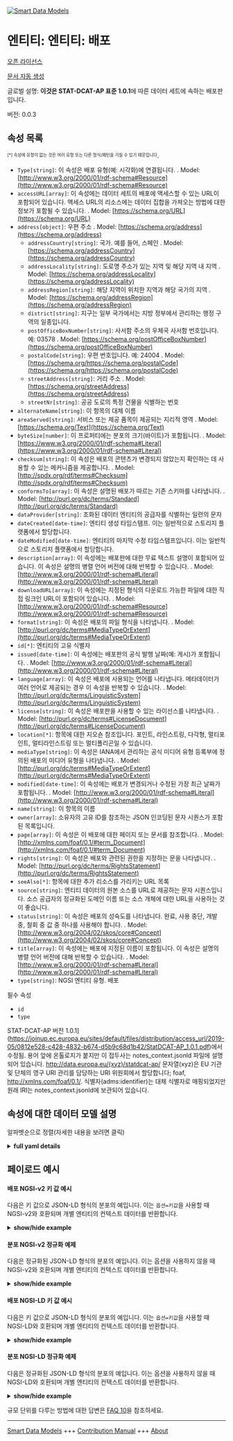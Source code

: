 <!-- 10-Header -->  
[![Smart Data Models](https://smartdatamodels.org/wp-content/uploads/2022/01/SmartDataModels_logo.png "Logo")](https://smartdatamodels.org)  
엔티티: 엔티티: 배포  
============<!-- /10-Header -->  
<!-- 15-License -->  
[오픈 라이선스](https://github.com/smart-data-models//dataModel.STAT-DCAT-AP/blob/master/Distribution/LICENSE.md)  
[문서 자동 생성](https://docs.google.com/presentation/d/e/2PACX-1vTs-Ng5dIAwkg91oTTUdt8ua7woBXhPnwavZ0FxgR8BsAI_Ek3C5q97Nd94HS8KhP-r_quD4H0fgyt3/pub?start=false&loop=false&delayms=3000#slide=id.gb715ace035_0_60)  
<!-- /15-License -->  
<!-- 20-Description -->  
글로벌 설명: **이것은 STAT-DCAT-AP 표준 1.0.1**에 따른 데이터 세트에 속하는 배포판입니다.  
버전: 0.0.3  
<!-- /20-Description -->  
<!-- 30-PropertiesList -->  

## 속성 목록  

<sup><sub>[*] 속성에 유형이 없는 것은 여러 유형 또는 다른 형식/패턴을 가질 수 있기 때문입니다</sub></sup>.  
- `Type[string]`: 이 속성은 배포 유형(예: 시각화)에 연결됩니다.  . Model: [http://www.w3.org/2000/01/rdf-schema#Resource](http://www.w3.org/2000/01/rdf-schema#Resource)- `accessURL[array]`: 이 속성에는 데이터 세트의 배포에 액세스할 수 있는 URL이 포함되어 있습니다. 액세스 URL의 리소스에는 데이터 집합을 가져오는 방법에 대한 정보가 포함될 수 있습니다.  . Model: [https://schema.org/URL](https://schema.org/URL)- `address[object]`: 우편 주소  . Model: [https://schema.org/address](https://schema.org/address)	- `addressCountry[string]`: 국가. 예를 들어, 스페인  . Model: [https://schema.org/addressCountry](https://schema.org/addressCountry)  
	- `addressLocality[string]`: 도로명 주소가 있는 지역 및 해당 지역 내 지역  . Model: [https://schema.org/addressLocality](https://schema.org/addressLocality)  
	- `addressRegion[string]`: 해당 지역이 위치한 지역과 해당 국가의 지역  . Model: [https://schema.org/addressRegion](https://schema.org/addressRegion)  
	- `district[string]`: 지구는 일부 국가에서는 지방 정부에서 관리하는 행정 구역의 일종입니다.    
	- `postOfficeBoxNumber[string]`: 사서함 주소의 우체국 사서함 번호입니다. 예: 03578  . Model: [https://schema.org/postOfficeBoxNumber](https://schema.org/postOfficeBoxNumber)  
	- `postalCode[string]`: 우편 번호입니다. 예: 24004  . Model: [https://schema.org/https://schema.org/postalCode](https://schema.org/https://schema.org/postalCode)  
	- `streetAddress[string]`: 거리 주소  . Model: [https://schema.org/streetAddress](https://schema.org/streetAddress)  
	- `streetNr[string]`: 공공 도로의 특정 건물을 식별하는 번호    
- `alternateName[string]`: 이 항목의 대체 이름  - `areaServed[string]`: 서비스 또는 제공 품목이 제공되는 지리적 영역  . Model: [https://schema.org/Text](https://schema.org/Text)- `byteSize[number]`: 이 프로퍼티에는 분포의 크기(바이트)가 포함됩니다.  . Model: [https://www.w3.org/2000/01/rdf-schema#Literal](https://www.w3.org/2000/01/rdf-schema#Literal)- `checksum[string]`: 이 속성은 배포의 콘텐츠가 변경되지 않았는지 확인하는 데 사용할 수 있는 메커니즘을 제공합니다.  . Model: [http://spdx.org/rdf/terms#Checksum](http://spdx.org/rdf/terms#Checksum)- `conformsTo[array]`: 이 속성은 설명된 배포가 따르는 기존 스키마를 나타냅니다.  . Model: [http://purl.org/dc/terms/Standard](http://purl.org/dc/terms/Standard)- `dataProvider[string]`: 조화된 데이터 엔티티의 공급자를 식별하는 일련의 문자  - `dateCreated[date-time]`: 엔티티 생성 타임스탬프. 이는 일반적으로 스토리지 플랫폼에서 할당합니다.  - `dateModified[date-time]`: 엔티티의 마지막 수정 타임스탬프입니다. 이는 일반적으로 스토리지 플랫폼에서 할당합니다.  - `description[array]`: 이 속성에는 배포판에 대한 무료 텍스트 설명이 포함되어 있습니다. 이 속성은 설명의 병렬 언어 버전에 대해 반복할 수 있습니다.  . Model: [http://www.w3.org/2000/01/rdf-schema#Literal](http://www.w3.org/2000/01/rdf-schema#Literal)- `downloadURL[array]`: 이 속성에는 지정된 형식의 다운로드 가능한 파일에 대한 직접 링크인 URL이 포함되어 있습니다.  . Model: [http://www.w3.org/2000/01/rdf-schema#Resource](http://www.w3.org/2000/01/rdf-schema#Resource)- `format[string]`: 이 속성은 배포의 파일 형식을 나타냅니다.  . Model: [http://purl.org/dc/terms#MediaTypeOrExtent](http://purl.org/dc/terms#MediaTypeOrExtent)- `id[*]`: 엔티티의 고유 식별자  - `issued[date-time]`: 이 속성에는 배포판의 공식 발행 날짜(예: 게시)가 포함됩니다.  . Model: [http://www.w3.org/2000/01/rdf-schema#Literal](http://www.w3.org/2000/01/rdf-schema#Literal)- `language[array]`: 이 속성은 배포에 사용되는 언어를 나타냅니다. 메타데이터가 여러 언어로 제공되는 경우 이 속성을 반복할 수 있습니다.  . Model: [http://purl.org/dc/terms/LinguisticSystem](http://purl.org/dc/terms/LinguisticSystem)- `license[string]`: 이 속성은 배포판을 사용할 수 있는 라이선스를 나타냅니다.  . Model: [http://purl.org/dc/terms#LicenseDocument](http://purl.org/dc/terms#LicenseDocument)- `location[*]`: 항목에 대한 지오숀 참조입니다. 포인트, 라인스트링, 다각형, 멀티포인트, 멀티라인스트링 또는 멀티폴리곤일 수 있습니다.  - `mediaType[string]`: 이 속성은 IANA에서 관리하는 공식 미디어 유형 등록부에 정의된 배포의 미디어 유형을 나타냅니다.  . Model: [http://purl.org/dc/terms#MediaTypeOrExtent](http://purl.org/dc/terms#MediaTypeOrExtent)- `modified[date-time]`: 이 속성에는 배포가 변경되거나 수정된 가장 최근 날짜가 포함됩니다.  . Model: [http://www.w3.org/2000/01/rdf-schema#Literal](http://www.w3.org/2000/01/rdf-schema#Literal)- `name[string]`: 이 항목의 이름  - `owner[array]`: 소유자의 고유 ID를 참조하는 JSON 인코딩된 문자 시퀀스가 포함된 목록입니다.  - `page[array]`: 이 속성은 이 배포에 대한 페이지 또는 문서를 참조합니다.  . Model: [http://xmlns.com/foaf/0.1/#term_Document](http://xmlns.com/foaf/0.1/#term_Document)- `rights[string]`: 이 속성은 배포와 관련된 권한을 지정하는 문을 나타냅니다.  . Model: [http://purl.org/dc/terms/RightsStatement](http://purl.org/dc/terms/RightsStatement)- `seeAlso[*]`: 항목에 대한 추가 리소스를 가리키는 URL 목록  - `source[string]`: 엔티티 데이터의 원본 소스를 URL로 제공하는 문자 시퀀스입니다. 소스 공급자의 정규화된 도메인 이름 또는 소스 개체에 대한 URL을 사용하는 것이 좋습니다.  - `status[string]`: 이 속성은 배포의 성숙도를 나타냅니다. 완료, 사용 중단, 개발 중, 철회 중 값 중 하나를 사용해야 합니다.  . Model: [http://www.w3.org/2004/02/skos/core#Concept](http://www.w3.org/2004/02/skos/core#Concept)- `title[array]`: 이 속성에는 배포에 지정된 이름이 포함됩니다. 이 속성은 설명의 병렬 언어 버전에 대해 반복할 수 있습니다.  . Model: [http://www.w3.org/2000/01/rdf-schema#Literal](http://www.w3.org/2000/01/rdf-schema#Literal)- `type[string]`: NGSI 엔티티 유형. 배포  <!-- /30-PropertiesList -->  
<!-- 35-RequiredProperties -->  
필수 속성  
- `id`  - `type`  <!-- /35-RequiredProperties -->  
<!-- 40-NotesYaml -->  
STAT-DCAT-AP 버전 1.0.1](https://joinup.ec.europa.eu/sites/default/files/distribution/access_url/2019-05/0812e528-c428-4832-b674-d5b9c68d1b42/StatDCAT-AP_1.0.1.pdf)에서 수정됨. 용어 앞에 온톨로지가 붙지만 이 접두사는 notes_context.jsonld 파일에 설명되어 있습니다. http://data.europa.eu/(xyz)/statdcat-ap/ 문자열(xyz)은 EU 기관 및 단체의 영구 URI 관리를 담당하는 URI 위원회에서 할당합니다; foaf, http://xmlns.com/foaf/0.1/. 식별자(adms:identifier)는 대체 식별자로 매핑되었지만 원래 IRI는 notes_context.jsonld에 보관되어 있습니다.  
<!-- /40-NotesYaml -->  
<!-- 50-DataModelHeader -->  
## 속성에 대한 데이터 모델 설명  
알파벳순으로 정렬(자세한 내용을 보려면 클릭)  
<!-- /50-DataModelHeader -->  
<!-- 60-ModelYaml -->  
<details><summary><strong>full yaml details</strong></summary>    
```yaml  
Distribution:    
  description: This is a distribution belonging ot a dataset according to the STAT-DCAT-AP standard 1.0.1    
  properties:    
    Type:    
      description: 'This property links to a type of the Distribution, e.g. that it is a visualisation'    
      type: string    
      x-ngsi:    
        model: "http://www.w3.org/2000/01/rdf-schema#Resource"    
        type: Property    
    accessURL:    
      description: This property contains a URL that gives access to a Distribution of the Dataset. The resource at the access URL may contain information about how to get the Dataset    
      items:    
        description: Every item of the url to access the distribution    
        minItems: 1    
        type: string    
        x-ngsi:    
          type: Property    
      type: array    
      x-ngsi:    
        model: https://schema.org/URL    
        type: Property    
    address:    
      description: The mailing address    
      properties:    
        addressCountry:    
          description: 'The country. For example, Spain'    
          type: string    
          x-ngsi:    
            model: https://schema.org/addressCountry    
            type: Property    
        addressLocality:    
          description: 'The locality in which the street address is, and which is in the region'    
          type: string    
          x-ngsi:    
            model: https://schema.org/addressLocality    
            type: Property    
        addressRegion:    
          description: 'The region in which the locality is, and which is in the country'    
          type: string    
          x-ngsi:    
            model: https://schema.org/addressRegion    
            type: Property    
        district:    
          description: 'A district is a type of administrative division that, in some countries, is managed by the local government'    
          type: string    
          x-ngsi:    
            type: Property    
        postOfficeBoxNumber:    
          description: 'The post office box number for PO box addresses. For example, 03578'    
          type: string    
          x-ngsi:    
            model: https://schema.org/postOfficeBoxNumber    
            type: Property    
        postalCode:    
          description: 'The postal code. For example, 24004'    
          type: string    
          x-ngsi:    
            model: https://schema.org/https://schema.org/postalCode    
            type: Property    
        streetAddress:    
          description: The street address    
          type: string    
          x-ngsi:    
            model: https://schema.org/streetAddress    
            type: Property    
        streetNr:    
          description: Number identifying a specific property on a public street    
          type: string    
          x-ngsi:    
            type: Property    
      type: object    
      x-ngsi:    
        model: https://schema.org/address    
        type: Property    
    alternateName:    
      description: An alternative name for this item    
      type: string    
      x-ngsi:    
        type: Property    
    areaServed:    
      description: The geographic area where a service or offered item is provided    
      type: string    
      x-ngsi:    
        model: https://schema.org/Text    
        type: Property    
    byteSize:    
      description: This property contains the size of a Distribution in bytes    
      type: number    
      x-ngsi:    
        model: "https://www.w3.org/2000/01/rdf-schema#Literal"    
        type: Property    
    checksum:    
      description: This property provides a mechanism that can be used to verify that the contents of a distribution have not changed    
      type: string    
      x-ngsi:    
        model: "http://spdx.org/rdf/terms#Checksum"    
        type: Property    
    conformsTo:    
      description: This property refers to an established schema to which the described Distribution conforms    
      items:    
        description: Every rule o standard the distribution complies with    
        type: string    
        x-ngsi:    
          type: Property    
      type: array    
      x-ngsi:    
        model: http://purl.org/dc/terms/Standard    
        type: Property    
    dataProvider:    
      description: A sequence of characters identifying the provider of the harmonised data entity    
      type: string    
      x-ngsi:    
        type: Property    
    dateCreated:    
      description: Entity creation timestamp. This will usually be allocated by the storage platform    
      format: date-time    
      type: string    
      x-ngsi:    
        type: Property    
    dateModified:    
      description: Timestamp of the last modification of the entity. This will usually be allocated by the storage platform    
      format: date-time    
      type: string    
      x-ngsi:    
        type: Property    
    description:    
      description: This property contains a free-text account of the Distribution. This property can be repeated for parallel language versions of the description    
      items:    
        description: Every description of the distribution in a language    
        type: string    
        x-ngsi:    
          type: Property    
      type: array    
      x-ngsi:    
        model: "http://www.w3.org/2000/01/rdf-schema#Literal"    
        type: Property    
    downloadURL:    
      description: This property contains a URL that is a direct link to a downloadable file in a given format    
      items:    
        description: Every URL available for downloading    
        format: uri    
        type: string    
        x-ngsi:    
          type: Property    
      type: array    
      x-ngsi:    
        model: "http://www.w3.org/2000/01/rdf-schema#Resource"    
        type: Property    
    format:    
      description: This property refers to the file format of the Distribution    
      type: string    
      x-ngsi:    
        model: "http://purl.org/dc/terms#MediaTypeOrExtent"    
        type: Property    
    id:    
      anyOf:    
        - description: Identifier format of any NGSI entity    
          maxLength: 256    
          minLength: 1    
          pattern: ^[\w\-\.\{\}\$\+\*\[\]`|~^@!,:\\]+$    
          type: string    
          x-ngsi:    
            type: Property    
        - description: Identifier format of any NGSI entity    
          format: uri    
          type: string    
          x-ngsi:    
            type: Property    
      description: Unique identifier of the entity    
      x-ngsi:    
        type: Property    
    issued:    
      description: 'This property contains the date of formal issuance (e.g., publication) of the Distribution'    
      format: date-time    
      type: string    
      x-ngsi:    
        model: "http://www.w3.org/2000/01/rdf-schema#Literal"    
        type: Property    
    language:    
      description: This property refers to a language used in the Distribution. This property can be repeated if the metadata is provided in multiple languages    
      items:    
        description: Every language identifier    
        type: string    
        x-ngsi:    
          type: Property    
      type: array    
      x-ngsi:    
        model: http://purl.org/dc/terms/LinguisticSystem    
        type: Property    
    license:    
      description: This property refers to the licence under which the Distribution is made available    
      type: string    
      x-ngsi:    
        model: "http://purl.org/dc/terms#LicenseDocument"    
        type: Property    
    location:    
      description: 'Geojson reference to the item. It can be Point, LineString, Polygon, MultiPoint, MultiLineString or MultiPolygon'    
      oneOf:    
        - description: Geojson reference to the item. Point    
          properties:    
            bbox:    
              items:    
                type: number    
              minItems: 4    
              type: array    
            coordinates:    
              items:    
                type: number    
              minItems: 2    
              type: array    
            type:    
              enum:    
                - Point    
              type: string    
          required:    
            - type    
            - coordinates    
          title: GeoJSON Point    
          type: object    
          x-ngsi:    
            type: GeoProperty    
        - description: Geojson reference to the item. LineString    
          properties:    
            bbox:    
              items:    
                type: number    
              minItems: 4    
              type: array    
            coordinates:    
              items:    
                items:    
                  type: number    
                minItems: 2    
                type: array    
              minItems: 2    
              type: array    
            type:    
              enum:    
                - LineString    
              type: string    
          required:    
            - type    
            - coordinates    
          title: GeoJSON LineString    
          type: object    
          x-ngsi:    
            type: GeoProperty    
        - description: Geojson reference to the item. Polygon    
          properties:    
            bbox:    
              items:    
                type: number    
              minItems: 4    
              type: array    
            coordinates:    
              items:    
                items:    
                  items:    
                    type: number    
                  minItems: 2    
                  type: array    
                minItems: 4    
                type: array    
              type: array    
            type:    
              enum:    
                - Polygon    
              type: string    
          required:    
            - type    
            - coordinates    
          title: GeoJSON Polygon    
          type: object    
          x-ngsi:    
            type: GeoProperty    
        - description: Geojson reference to the item. MultiPoint    
          properties:    
            bbox:    
              items:    
                type: number    
              minItems: 4    
              type: array    
            coordinates:    
              items:    
                items:    
                  type: number    
                minItems: 2    
                type: array    
              type: array    
            type:    
              enum:    
                - MultiPoint    
              type: string    
          required:    
            - type    
            - coordinates    
          title: GeoJSON MultiPoint    
          type: object    
          x-ngsi:    
            type: GeoProperty    
        - description: Geojson reference to the item. MultiLineString    
          properties:    
            bbox:    
              items:    
                type: number    
              minItems: 4    
              type: array    
            coordinates:    
              items:    
                items:    
                  items:    
                    type: number    
                  minItems: 2    
                  type: array    
                minItems: 2    
                type: array    
              type: array    
            type:    
              enum:    
                - MultiLineString    
              type: string    
          required:    
            - type    
            - coordinates    
          title: GeoJSON MultiLineString    
          type: object    
          x-ngsi:    
            type: GeoProperty    
        - description: Geojson reference to the item. MultiLineString    
          properties:    
            bbox:    
              items:    
                type: number    
              minItems: 4    
              type: array    
            coordinates:    
              items:    
                items:    
                  items:    
                    items:    
                      type: number    
                    minItems: 2    
                    type: array    
                  minItems: 4    
                  type: array    
                type: array    
              type: array    
            type:    
              enum:    
                - MultiPolygon    
              type: string    
          required:    
            - type    
            - coordinates    
          title: GeoJSON MultiPolygon    
          type: object    
          x-ngsi:    
            type: GeoProperty    
      x-ngsi:    
        type: GeoProperty    
    mediaType:    
      description: This property refers to the media type of the Distribution as defined in the official register of media types managed by IANA    
      type: string    
      x-ngsi:    
        model: "http://purl.org/dc/terms#MediaTypeOrExtent"    
        type: Property    
    modified:    
      description: This property contains the most recent date on which the Distribution was changed or modified    
      format: date-time    
      type: string    
      x-ngsi:    
        model: "http://www.w3.org/2000/01/rdf-schema#Literal"    
        type: Property    
    name:    
      description: The name of this item    
      type: string    
      x-ngsi:    
        type: Property    
    owner:    
      description: A List containing a JSON encoded sequence of characters referencing the unique Ids of the owner(s)    
      items:    
        anyOf:    
          - description: Identifier format of any NGSI entity    
            maxLength: 256    
            minLength: 1    
            pattern: ^[\w\-\.\{\}\$\+\*\[\]`|~^@!,:\\]+$    
            type: string    
            x-ngsi:    
              type: Property    
          - description: Identifier format of any NGSI entity    
            format: uri    
            type: string    
            x-ngsi:    
              type: Property    
        description: Unique identifier of the entity    
        x-ngsi:    
          type: Property    
      type: array    
      x-ngsi:    
        type: Property    
    page:    
      description: This property refers to a page or document about this Distribution    
      items:    
        description: Every page providing information about the distribution    
        type: string    
        x-ngsi:    
          type: Property    
      type: array    
      x-ngsi:    
        model: "http://xmlns.com/foaf/0.1/#term_Document"    
        type: Property    
    rights:    
      description: This property refers to a statement that specifies rights associated with the Distribution    
      type: string    
      x-ngsi:    
        model: http://purl.org/dc/terms/RightsStatement    
        type: Property    
    seeAlso:    
      description: list of uri pointing to additional resources about the item    
      oneOf:    
        - items:    
            format: uri    
            type: string    
          minItems: 1    
          type: array    
        - format: uri    
          type: string    
      x-ngsi:    
        type: Property    
    source:    
      description: 'A sequence of characters giving the original source of the entity data as a URL. Recommended to be the fully qualified domain name of the source provider, or the URL to the source object'    
      type: string    
      x-ngsi:    
        type: Property    
    status:    
      description: 'This property refers to the maturity of the Distribution. It MUST take one of the values Completed, Deprecated, Under Development, Withdrawn'    
      enum:    
        - Completed    
        - Deprecated    
        - Under Development    
        - Withdrawn    
      type: string    
      x-ngsi:    
        model: "http://www.w3.org/2004/02/skos/core#Concept"    
        type: Property    
    title:    
      description: This property contains a name given to the Distribution. This property can be repeated for parallel language versions of the description    
      items:    
        description: Every instance of the title in different languages    
        type: string    
        x-ngsi:    
          type: Property    
      type: array    
      x-ngsi:    
        model: "http://www.w3.org/2000/01/rdf-schema#Literal"    
        type: Property    
    type:    
      description: NGSI entity type. It has to be Distribution    
      enum:    
        - Distribution    
      type: string    
      x-ngsi:    
        type: Property    
  required:    
    - id    
    - type    
  type: object    
  x-derived-from: https://joinup.ec.europa.eu/sites/default/files/distribution/access_url/2019-05/0812e528-c428-4832-b674-d5b9c68d1b42/StatDCAT-AP_1.0.1.pdf    
  x-disclaimer: 'Redistribution and use in source and binary forms, with or without modification, are permitted  provided that the license conditions are met. Copyleft (c) 2024 Contributors to Smart Data Models Program'    
  x-license-url: https://github.com/smart-data-models/dataModel.STAT-DCAT-AP/blob/master/Distribution/LICENSE.md    
  x-model-schema: https://smart-data-models.github.io/dataModel.STAT-DCAT-AP/Distribution/schema.json    
  x-model-tags: INTERSTAT    
  x-version: 0.0.3    
```  
</details>    
<!-- /60-ModelYaml -->  
<!-- 70-MiddleNotes -->  
<!-- /70-MiddleNotes -->  
<!-- 80-Examples -->  
## 페이로드 예시  
#### 배포 NGSI-v2 키 값 예시  
다음은 키 값으로 JSON-LD 형식의 분포의 예입니다. 이는 `옵션=키값`을 사용할 때 NGSI-v2와 호환되며 개별 엔티티의 컨텍스트 데이터를 반환합니다.  
<details><summary><strong>show/hide example</strong></summary>    
```json  
{  
  "id": "urn:ngsi-ld:Distribution:id:LVVL:16506295",  
  "type": "Distribution",  
    "accessURL": [  
    "http://127.0.0.1:1026/ngsi-ld/v1/entities?type=https://smartdatamodels.org/dataModel.SDMX/Observation"  
  ],  
  "dateCreated": "2008-02-15T20:13:19Z",  
  "dateModified": "2020-05-07T09:44:12Z",  
  "source": "",  
  "name": "",  
  "alternateName": "",  
  "description": [  
    "Distribution of statistical data observations"  
  ],  
  "dataProvider": "Statistical source.",  
  "owner": [  
    "urn:ngsi-ld:Distribution:items:HBYW:15307384",  
    "urn:ngsi-ld:Distribution:items:XXDI:67367024"  
  ],  
  "seeAlso": [  
    "urn:ngsi-ld:Distribution:items:DRHQ:77720826"  
  ],  
  "location": {  
    "type": "Point",  
    "coordinates": [  
      52.5209531,  
      13.3256918  
    ]  
  },  
  "address": {  
    "streetAddress": "Franklinstrasse 13",  
    "addressLocality": "Berlin",  
    "addressRegion": "Berlin",  
    "addressCountry": "Germany",  
    "postalCode": "10587",  
    "postOfficeBoxNumber": "",  
    "streetNr": "13",  
    "district": ""  
  },  
  "areaServed": "",  
  "title": [  
    "demographic dataset",  
    "Dataset demografico"  
  ],  
  "page": "https://cef-interstat.eu/",  
  "language": [  
    "EN",  
    "SP"  
  ],  
  "license": "Financial break course now will bring nation.",  
  "issued": "2023-04-08T01:19:50Z",  
  "modified": "2023-05-09T04:54:24Z",  
  "rights": "open license"  
}  
```  
</details>  
#### 분포 NGSI-v2 정규화 예제  
다음은 정규화된 JSON-LD 형식의 분포의 예입니다. 이는 옵션을 사용하지 않을 때 NGSI-v2와 호환되며 개별 엔티티의 컨텍스트 데이터를 반환합니다.  
<details><summary><strong>show/hide example</strong></summary>    
```json  
{  
  "id": "urn:ngsi-ld:Catalogue:id:LVVL:16506295",  
  "type": "Distribution",  
  "accessURL": {  
    "type": "StructuredValue",  
    "value": [  
      "http://127.0.0.1:1026/ngsi-ld/v1/entities?type=https://smartdatamodels.org/dataModel.SDMX/Observation"  
    ]  
  },  
  "format": {  
    "type": "Text",  
    "value": "JSON_LD"  
  },  
  "status": {  
    "type": "Text",  
    "value": "Completed"  
  },  
  "dateCreated": {  
    "type": "DateTime",  
    "value": "2008-02-15T20:13:19Z"  
  },  
  "dateModified": {  
    "type": "DateTime",  
    "value": "2020-05-07T09:44:12Z"  
  },  
  "source": {  
    "type": "Text",  
    "value": ""  
  },  
  "name": {  
    "type": "Text",  
    "value": ""  
  },  
  "alternateName": {  
    "type": "Text",  
    "value": ""  
  },  
  "description": {  
    "type": "StructuredValue",  
    "value": [  
      "Distribution of statistical data observations"  
    ]  
  },  
  "dataProvider": {  
    "type": "Text",  
    "value": "Statistical source."  
  },  
  "owner": {  
    "type": "StructuredValue",  
    "value": [  
      "urn:ngsi-ld:Catalogue:items:HBYW:15307384",  
      "urn:ngsi-ld:Catalogue:items:XXDI:67367024"  
    ]  
  },  
  "seeAlso": {  
    "type": "StructuredValue",  
    "value": [  
      "urn:ngsi-ld:Catalogue:items:DRHQ:77720826"  
    ]  
  },  
  "location": {  
    "type": "geo:json",  
    "value": {  
      "type": "Point",  
      "coordinates": [  
        52.5209531,  
        13.3256918  
      ]  
    }  
  },  
  "address": {  
    "type": "StructuredValue",  
    "value": {  
      "streetAddress": "Franklinstrasse 13",  
      "addressLocality": "Berlin",  
      "addressRegion": "Berlin",  
      "addressCountry": "Germany",  
      "postalCode": "10587",  
      "postOfficeBoxNumber": "",  
      "streetNr": "13",  
      "district": ""  
    }  
  },  
  "areaServed": {  
    "type": "Text",  
    "value": ""  
  },  
  "title": {  
    "type": "StructuredValue",  
    "value": [  
      "demographic dataset",  
      "Dataset demografico"  
    ]  
  },  
  "page": {  
    "type": "Text",  
    "value": "https://cef-interstat.eu/"  
  },  
  "language": {  
    "type": "StructuredValue",  
    "value": [  
      "en",  
      "fr"  
    ]  
  },  
  "license": {  
    "type": "Text",  
    "value": "Financial break course now will bring nation."  
  },  
  "issued": {  
    "type": "DateTime",  
    "value": "2023-04-08T01:19:50Z"  
  },  
  "modified": {  
    "type": "DateTime",  
    "value": "2023-05-09T04:54:24Z"  
  },  
  "rights": {  
    "type": "Text",  
    "value": "open license"  
  }  
}  
```  
</details>  
#### 배포 NGSI-LD 키 값 예시  
다음은 키 값으로 JSON-LD 형식의 분포의 예입니다. 이는 `옵션=키값`을 사용할 때 NGSI-LD와 호환되며 개별 엔티티의 컨텍스트 데이터를 반환합니다.  
<details><summary><strong>show/hide example</strong></summary>    
```json  
{  
  "id": "urn:ngsi-ld:Catalogue:id:LVVL:16506295",  
  "type": "Distribution",  
  "accessURL": [  
    "http://127.0.0.1:1026/ngsi-ld/v1/entities?type=https://smartdatamodels.org/dataModel.SDMX/Observation"  
  ],  
  "format": "JSON_LD",  
  "status": "Completed",  
  "dateCreated": "2008-02-15T20:13:19Z",  
  "dateModified": "2020-05-07T09:44:12Z",  
  "source": "",  
  "name": "",  
  "alternateName": "",  
  "description": [  
    "Distribution of statistical data observations"  
  ],  
  "dataProvider": "Statistical source.",  
  "owner": [  
    "urn:ngsi-ld:Catalogue:items:HBYW:15307384",  
    "urn:ngsi-ld:Catalogue:items:XXDI:67367024"  
  ],  
  "seeAlso": [  
    "urn:ngsi-ld:Catalogue:items:DRHQ:77720826"  
  ],  
  "location": {  
    "type": "Point",  
    "coordinates": [  
      52.5209531,  
      13.3256918  
    ]  
  },  
  "address": {  
    "streetAddress": "Franklinstrasse 13",  
    "addressLocality": "Berlin",  
    "addressRegion": "Berlin",  
    "addressCountry": "Germany",  
    "postalCode": "10587",  
    "postOfficeBoxNumber": "",  
    "streetNr": "13",  
    "district": ""  
  },  
  "areaServed": "",  
  "title": [  
    "demographic dataset",  
    "Dataset demografico"  
  ],  
  "page": "https://cef-interstat.eu/",  
  "language": [  
    "en",  
    "fr"  
  ],  
  "license": "Financial break course now will bring nation.",  
  "issued": "2023-04-08T01:19:50Z",  
  "modified": "2023-05-09T04:54:24Z",  
  "rights": "open license",  
  "@context": [  
    "https://raw.githubusercontent.com/smart-data-models/dataModel.STAT-DCAT-AP/master/context.jsonld"  
  ]  
}  
```  
</details>  
#### 분포 NGSI-LD 정규화 예제  
다음은 정규화된 JSON-LD 형식의 분포의 예입니다. 이는 옵션을 사용하지 않을 때 NGSI-LD와 호환되며 개별 엔티티의 컨텍스트 데이터를 반환합니다.  
<details><summary><strong>show/hide example</strong></summary>    
```json  
{  
  "id": "urn:ngsi-ld:Catalogue:id:LVVL:16506295",  
  "type": "Distribution",  
  "accessURL": {  
    "type": "Property",  
    "value": [  
      "http://127.0.0.1:1026/ngsi-ld/v1/entities?type=https://smartdatamodels.org/dataModel.SDMX/Observation"  
    ]  
  },  
  "format": {  
    "type": "Property",  
    "value": "JSON_LD"  
  },  
  "status": {  
        "type": "Property",  
        "value": "Completed"  
    },  
  "dateCreated": {  
    "type": "Property",  
    "value": {  
      "@type": "DateTime",  
      "@value": "2008-02-15T20:13:19Z"  
    }  
  },  
  "dateModified": {  
    "type": "Property",  
    "value": {  
      "@type": "DateTime",  
      "@value": "2020-05-07T09:44:12Z"  
    }  
  },  
  "source": {  
    "type": "Property",  
    "value": ""  
  },  
  "name": {  
    "type": "Property",  
    "value": ""  
  },  
  "alternateName": {  
    "type": "Property",  
    "value": ""  
  },  
  "description": {  
    "type": "Property",  
    "value": [  
      "Distribution of statistical data observations"  
      ]  
  },  
  "dataProvider": {  
    "type": "Property",  
    "value": "Statistical source."  
  },  
  "owner": {  
    "type": "Property",  
    "value": [  
      "urn:ngsi-ld:Catalogue:items:HBYW:15307384",  
      "urn:ngsi-ld:Catalogue:items:XXDI:67367024"  
    ]  
  },  
  "seeAlso": {  
    "type": "Property",  
    "value": [  
      "urn:ngsi-ld:Catalogue:items:DRHQ:77720826"  
    ]  
  },  
  "location": {  
    "type": "Property",  
    "value": {  
      "type": "Point",  
      "coordinates": [  
        52.5209531,  
        13.3256918  
      ]  
    }  
  },  
  "address": {  
    "type": "Property",  
    "value": {  
      "streetAddress": "Franklinstrasse 13",  
      "addressLocality": "Berlin",  
      "addressRegion": "Berlin",  
      "addressCountry": "Germany",  
      "postalCode": "10587",  
      "postOfficeBoxNumber": "",  
      "streetNr": "13",  
      "district": ""  
    }  
  },  
  "areaServed": {  
    "type": "Property",  
    "value": ""  
  },  
  "title": {  
    "type": "Property",  
    "value": [  
      "demographic dataset",  
      "Dataset demografico"  
    ]  
  },  
  "page": {  
    "type": "Property",  
    "value": "https://cef-interstat.eu/"  
  },  
  "language": {  
    "type": "Property",  
    "value": [  
      "en",  
      "fr"  
    ]  
  },  
  "license": {  
    "type": "Property",  
    "value": "Financial break course now will bring nation."  
  },  
  "issued": {  
    "type": "Property",  
    "value": {  
      "@type": "DateTime",  
      "@value": "2023-04-08T01:19:50Z"  
    }  
  },  
  "modified": {  
    "type": "Property",  
    "value": {  
      "@type": "DateTime",  
      "@value": "2023-05-09T04:54:24Z"  
    }  
  },  
  "rights": {  
    "type": "Property",  
    "value": "open license"  
  },  
  "@context": [  
    "https://raw.githubusercontent.com/smart-data-models/dataModel.STAT-DCAT-AP/master/context.jsonld"  
  ]  
}  
```  
</details><!-- /80-Examples -->  
<!-- 90-FooterNotes -->  
<!-- /90-FooterNotes -->  
<!-- 95-Units -->  
규모 단위를 다루는 방법에 대한 답변은 [FAQ 10](https://smartdatamodels.org/index.php/faqs/)을 참조하세요.  
<!-- /95-Units -->  
<!-- 97-LastFooter -->  
---  
[Smart Data Models](https://smartdatamodels.org) +++ [Contribution Manual](https://bit.ly/contribution_manual) +++ [About](https://bit.ly/Introduction_SDM)<!-- /97-LastFooter -->  
